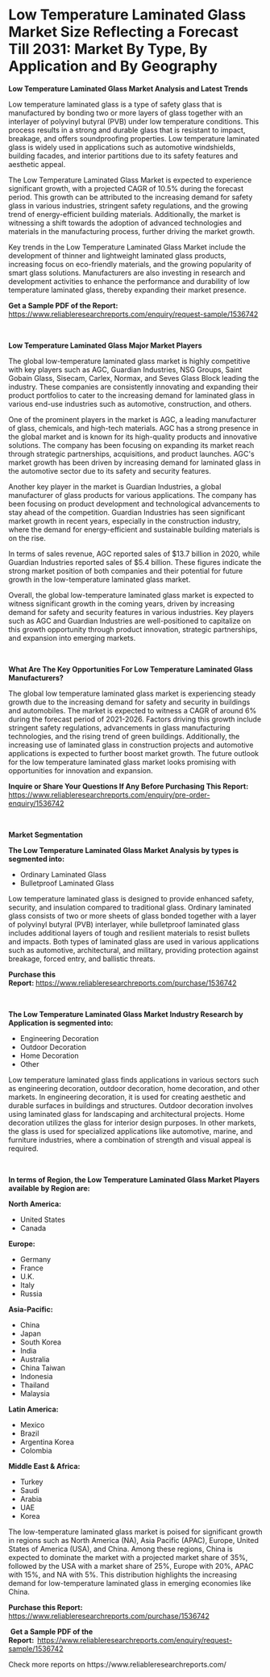<p><h1>Low Temperature Laminated Glass Market Size Reflecting a Forecast Till 2031: Market By Type, By Application and By Geography</h1></p><p><strong>Low Temperature Laminated Glass Market Analysis and Latest Trends</strong></p>
<p><p>Low temperature laminated glass is a type of safety glass that is manufactured by bonding two or more layers of glass together with an interlayer of polyvinyl butyral (PVB) under low temperature conditions. This process results in a strong and durable glass that is resistant to impact, breakage, and offers soundproofing properties. Low temperature laminated glass is widely used in applications such as automotive windshields, building facades, and interior partitions due to its safety features and aesthetic appeal.</p><p>The Low Temperature Laminated Glass Market is expected to experience significant growth, with a projected CAGR of 10.5% during the forecast period. This growth can be attributed to the increasing demand for safety glass in various industries, stringent safety regulations, and the growing trend of energy-efficient building materials. Additionally, the market is witnessing a shift towards the adoption of advanced technologies and materials in the manufacturing process, further driving the market growth.</p><p>Key trends in the Low Temperature Laminated Glass Market include the development of thinner and lightweight laminated glass products, increasing focus on eco-friendly materials, and the growing popularity of smart glass solutions. Manufacturers are also investing in research and development activities to enhance the performance and durability of low temperature laminated glass, thereby expanding their market presence.</p></p>
<p><strong>Get a Sample PDF of the Report:&nbsp;</strong> <a href="https://www.reliableresearchreports.com/enquiry/request-sample/1536742">https://www.reliableresearchreports.com/enquiry/request-sample/1536742</a></p>
<p>&nbsp;</p>
<p><strong>Low Temperature Laminated Glass Major Market Players</strong></p>
<p><p>The global low-temperature laminated glass market is highly competitive with key players such as AGC, Guardian Industries, NSG Groups, Saint Gobain Glass, Sisecam, Carlex, Normax, and Seves Glass Block leading the industry. These companies are consistently innovating and expanding their product portfolios to cater to the increasing demand for laminated glass in various end-use industries such as automotive, construction, and others.</p><p>One of the prominent players in the market is AGC, a leading manufacturer of glass, chemicals, and high-tech materials. AGC has a strong presence in the global market and is known for its high-quality products and innovative solutions. The company has been focusing on expanding its market reach through strategic partnerships, acquisitions, and product launches. AGC's market growth has been driven by increasing demand for laminated glass in the automotive sector due to its safety and security features.</p><p>Another key player in the market is Guardian Industries, a global manufacturer of glass products for various applications. The company has been focusing on product development and technological advancements to stay ahead of the competition. Guardian Industries has seen significant market growth in recent years, especially in the construction industry, where the demand for energy-efficient and sustainable building materials is on the rise.</p><p>In terms of sales revenue, AGC reported sales of $13.7 billion in 2020, while Guardian Industries reported sales of $5.4 billion. These figures indicate the strong market position of both companies and their potential for future growth in the low-temperature laminated glass market.</p><p>Overall, the global low-temperature laminated glass market is expected to witness significant growth in the coming years, driven by increasing demand for safety and security features in various industries. Key players such as AGC and Guardian Industries are well-positioned to capitalize on this growth opportunity through product innovation, strategic partnerships, and expansion into emerging markets.</p></p>
<p>&nbsp;</p>
<p><strong>What Are The Key Opportunities For Low Temperature Laminated Glass Manufacturers?</strong></p>
<p><p>The global low temperature laminated glass market is experiencing steady growth due to the increasing demand for safety and security in buildings and automobiles. The market is expected to witness a CAGR of around 6% during the forecast period of 2021-2026. Factors driving this growth include stringent safety regulations, advancements in glass manufacturing technologies, and the rising trend of green buildings. Additionally, the increasing use of laminated glass in construction projects and automotive applications is expected to further boost market growth. The future outlook for the low temperature laminated glass market looks promising with opportunities for innovation and expansion.</p></p>
<p><strong>Inquire or Share Your Questions If Any Before Purchasing This Report:</strong> <a href="https://www.reliableresearchreports.com/enquiry/pre-order-enquiry/1536742">https://www.reliableresearchreports.com/enquiry/pre-order-enquiry/1536742</a></p>
<p>&nbsp;</p>
<p><strong>Market Segmentation</strong></p>
<p><strong>The Low Temperature Laminated Glass Market Analysis by types is segmented into:</strong></p>
<p><ul><li>Ordinary Laminated Glass</li><li>Bulletproof Laminated Glass</li></ul></p>
<p><p>Low temperature laminated glass is designed to provide enhanced safety, security, and insulation compared to traditional glass. Ordinary laminated glass consists of two or more sheets of glass bonded together with a layer of polyvinyl butyral (PVB) interlayer, while bulletproof laminated glass includes additional layers of tough and resilient materials to resist bullets and impacts. Both types of laminated glass are used in various applications such as automotive, architectural, and military, providing protection against breakage, forced entry, and ballistic threats.</p></p>
<p><strong>Purchase this Report:&nbsp;</strong><a href="https://www.reliableresearchreports.com/purchase/1536742">https://www.reliableresearchreports.com/purchase/1536742</a></p>
<p>&nbsp;</p>
<p><strong>The Low Temperature Laminated Glass Market Industry Research by Application is segmented into:</strong></p>
<p><ul><li>Engineering Decoration</li><li>Outdoor Decoration</li><li>Home Decoration</li><li>Other</li></ul></p>
<p><p>Low temperature laminated glass finds applications in various sectors such as engineering decoration, outdoor decoration, home decoration, and other markets. In engineering decoration, it is used for creating aesthetic and durable surfaces in buildings and structures. Outdoor decoration involves using laminated glass for landscaping and architectural projects. Home decoration utilizes the glass for interior design purposes. In other markets, the glass is used for specialized applications like automotive, marine, and furniture industries, where a combination of strength and visual appeal is required.</p></p>
<p>&nbsp;</p>
<p><strong>In terms of Region, the Low Temperature Laminated Glass Market Players available by Region are:</strong></p>
<p>
    <p> <strong> North America: </strong>
        <ul>
            <li>United States</li>
            <li>Canada</li>
        </ul>
        </p> 
    <p> <strong> Europe: </strong>
        <ul>
            <li>Germany</li>
            <li>France</li>
            <li>U.K.</li>
            <li>Italy</li>
            <li>Russia</li>
        </ul>
        </p> 
    <p> <strong> Asia-Pacific: </strong>
        <ul>
            <li>China</li>
            <li>Japan</li>
            <li>South Korea</li>
            <li>India</li>
            <li>Australia</li>
            <li>China Taiwan</li>
            <li>Indonesia</li>
            <li>Thailand</li>
            <li>Malaysia</li>
        </ul>
        </p> 
    <p> <strong> Latin America: </strong>
        <ul>
            <li>Mexico</li>
            <li>Brazil</li>
            <li>Argentina Korea</li>
            <li>Colombia</li>
        </ul>
        </p> 
    <p> <strong> Middle East & Africa: </strong>
        <ul>
            <li>Turkey</li>
            <li>Saudi</li>
            <li>Arabia</li>
            <li>UAE</li>
            <li>Korea</li>
        </ul>
    </p>
    </p>
<p><p>The low-temperature laminated glass market is poised for significant growth in regions such as North America (NA), Asia Pacific (APAC), Europe, United States of America (USA), and China. Among these regions, China is expected to dominate the market with a projected market share of 35%, followed by the USA with a market share of 25%, Europe with 20%, APAC with 15%, and NA with 5%. This distribution highlights the increasing demand for low-temperature laminated glass in emerging economies like China.</p></p>
<p><strong>Purchase this Report: </strong><a href="https://www.reliableresearchreports.com/purchase/1536742">https://www.reliableresearchreports.com/purchase/1536742</a></p>
<p>&nbsp;<strong>Get a Sample PDF of the Report:&nbsp;&nbsp;</strong><a href="https://www.reliableresearchreports.com/enquiry/request-sample/1536742">https://www.reliableresearchreports.com/enquiry/request-sample/1536742</a></p>
<p><strong></strong></p>
<p>Check more reports on https://www.reliableresearchreports.com/</p>